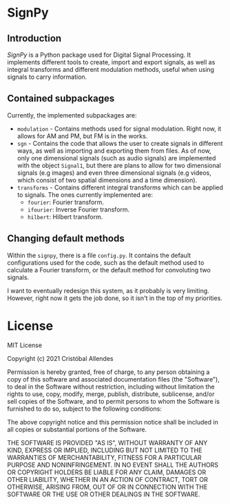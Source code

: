# SignPy
## Introduction
*SignPy* is a Python package used for Digital Signal Processing. It implements different tools to create, import and export signals, as well as integral transforms and different modulation methods, useful when using signals to carry information.

## Contained subpackages
Currently, the implemented subpackages are:
- `modulation` - Contains methods used for signal modulation. Right now, it allows for AM and PM, but FM is in the works.
- `sgn` - Contains the code that allows the user to create signals in different ways, as well as importing and exporting them from files. As of now, only one dimensional signals (such as audio signals) are implemented with the object `Signal1`, but there are plans to allow for two dimensional signals (e.g images) and even three dimensional signals (e.g videos, which consist of two spatial dimensions and a time dimension).
- `transforms` - Contains different integral transforms which can be applied to signals. The ones currently implemented are:
  - `fourier`: Fourier transform.
  - `ifourier`: Inverse Fourier transform.
  - `hilbert`: Hilbert transform.

## Changing default methods
Within the `signpy`, there is a file `config.py`. It contains the default configurations used for the code, such as the default method used to calculate a Fourier transform, or the default method for convoluting two signals.

I want to eventually redesign this system, as it probably is very limiting. However, right now it gets the job done, so it isn't in the top of my priorities.

# License
MIT License

Copyright (c) 2021 Cristóbal Allendes

Permission is hereby granted, free of charge, to any person obtaining a copy
of this software and associated documentation files (the "Software"), to deal
in the Software without restriction, including without limitation the rights
to use, copy, modify, merge, publish, distribute, sublicense, and/or sell
copies of the Software, and to permit persons to whom the Software is
furnished to do so, subject to the following conditions:

The above copyright notice and this permission notice shall be included in all
copies or substantial portions of the Software.

THE SOFTWARE IS PROVIDED "AS IS", WITHOUT WARRANTY OF ANY KIND, EXPRESS OR
IMPLIED, INCLUDING BUT NOT LIMITED TO THE WARRANTIES OF MERCHANTABILITY,
FITNESS FOR A PARTICULAR PURPOSE AND NONINFRINGEMENT. IN NO EVENT SHALL THE
AUTHORS OR COPYRIGHT HOLDERS BE LIABLE FOR ANY CLAIM, DAMAGES OR OTHER
LIABILITY, WHETHER IN AN ACTION OF CONTRACT, TORT OR OTHERWISE, ARISING FROM,
OUT OF OR IN CONNECTION WITH THE SOFTWARE OR THE USE OR OTHER DEALINGS IN THE
SOFTWARE.

